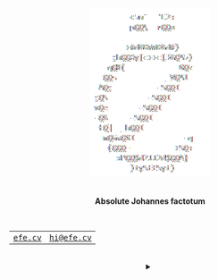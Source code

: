 <div align="center">
    <picture>
        <source media="(prefers-color-scheme: dark)" srcset="/assets/logo_dark.gif">
        <source media="(prefers-color-scheme: light)" srcset="/assets/logo_light.gif">
        <img alt="Theme-adjusted logo" src="/assets/logo_dark.gif">
    </picture>
</div>
<br>
<p align="center"><b>Absolute Johannes factotum</b></p>
<br>
<div align="center">
    <table>
        <tbody>
            <tr>
                <td>
                    <samp>
                        <a href="https://efe.cv" title="My personal website">efe.cv</a>
                    </samp>
                </td>
                <td>
                    <samp>
                        <a href="mailto:hi@efe.cv" title="My personal email address">hi@efe.cv</a>
                    </samp>
                </td>
            </tr>
        </tbody>
    </table>
    <br>
    <details>
        <summary></summary>
        <table>
            <thead>
                <tr>
                    <th><abbr title="Bitcoin">BTC</abbr></th>
                    <th><abbr title="Ethereum">ETH</abbr></th>
                    <th><abbr title="Monero">XMR</abbr></th>
                </tr>
            </thead>
            <tbody>
                <tr>
                    <td id="#BTC">62,974.01<abbr title="US Dollar">$</abbr></td>
                    <td id="#ETH">3,029.59<abbr title="US Dollar">$</abbr></td>
                    <td id="#XMR">133.48<abbr title="US Dollar">$</abbr></td>
                </tr>
            </tbody>
        </table>
    </details>
</div>

